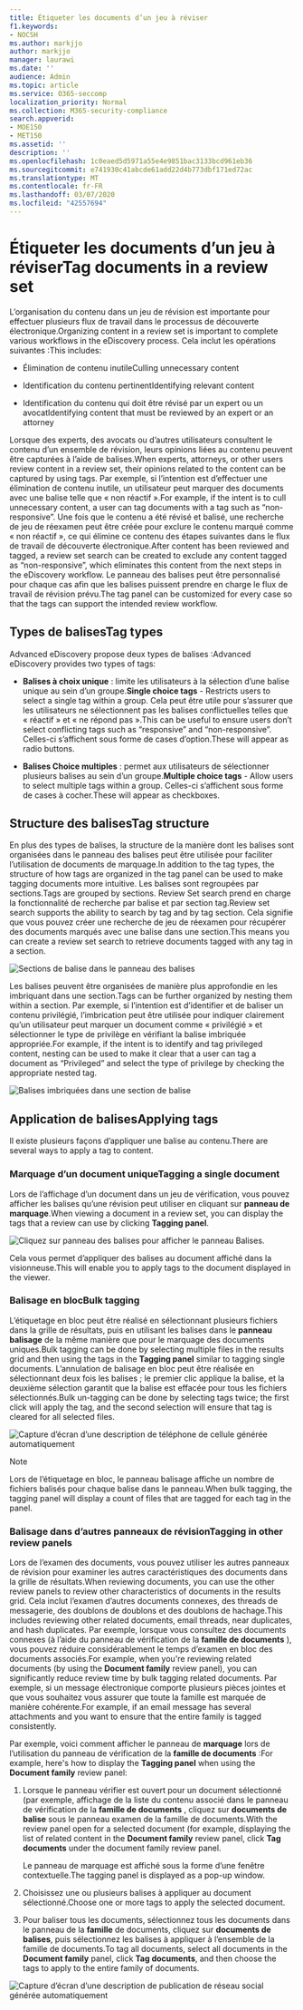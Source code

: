 ```yaml
---
title: Étiqueter les documents d’un jeu à réviser
f1.keywords:
- NOCSH
ms.author: markjjo
author: markjjo
manager: laurawi
ms.date: ''
audience: Admin
ms.topic: article
ms.service: O365-seccomp
localization_priority: Normal
ms.collection: M365-security-compliance
search.appverid:
- MOE150
- MET150
ms.assetid: ''
description: ''
ms.openlocfilehash: 1c0eaed5d5971a55e4e9851bac3133bcd961eb36
ms.sourcegitcommit: e741930c41abcde61add22d4b773dbf171ed72ac
ms.translationtype: MT
ms.contentlocale: fr-FR
ms.lasthandoff: 03/07/2020
ms.locfileid: "42557694"
---
```

# <a name="tag-documents-in-a-review-set"></a><span data-ttu-id="0dd6f-102">Étiqueter les documents d’un jeu à réviser</span><span class="sxs-lookup"><span data-stu-id="0dd6f-102">Tag documents in a review set</span></span>

<span data-ttu-id="0dd6f-103">L’organisation du contenu dans un jeu de révision est importante pour effectuer plusieurs flux de travail dans le processus de découverte électronique.</span><span class="sxs-lookup"><span data-stu-id="0dd6f-103">Organizing content in a review set is important to complete various workflows in the eDiscovery process.</span></span> <span data-ttu-id="0dd6f-104">Cela inclut les opérations suivantes :</span><span class="sxs-lookup"><span data-stu-id="0dd6f-104">This includes:</span></span>

- <span data-ttu-id="0dd6f-105">Élimination de contenu inutile</span><span class="sxs-lookup"><span data-stu-id="0dd6f-105">Culling unnecessary content</span></span>

- <span data-ttu-id="0dd6f-106">Identification du contenu pertinent</span><span class="sxs-lookup"><span data-stu-id="0dd6f-106">Identifying relevant content</span></span>
 
- <span data-ttu-id="0dd6f-107">Identification du contenu qui doit être révisé par un expert ou un avocat</span><span class="sxs-lookup"><span data-stu-id="0dd6f-107">Identifying content that must be reviewed by an expert or an attorney</span></span>

<span data-ttu-id="0dd6f-108">Lorsque des experts, des avocats ou d’autres utilisateurs consultent le contenu d’un ensemble de révision, leurs opinions liées au contenu peuvent être capturées à l’aide de balises.</span><span class="sxs-lookup"><span data-stu-id="0dd6f-108">When experts, attorneys, or other users review content in a review set, their opinions related to the content can be captured by using tags.</span></span> <span data-ttu-id="0dd6f-109">Par exemple, si l’intention est d’effectuer une élimination de contenu inutile, un utilisateur peut marquer des documents avec une balise telle que « non réactif ».</span><span class="sxs-lookup"><span data-stu-id="0dd6f-109">For example, if the intent is to cull unnecessary content, a user can tag documents with a tag such as “non-responsive”.</span></span> <span data-ttu-id="0dd6f-110">Une fois que le contenu a été révisé et balisé, une recherche de jeu de réexamen peut être créée pour exclure le contenu marqué comme « non réactif », ce qui élimine ce contenu des étapes suivantes dans le flux de travail de découverte électronique.</span><span class="sxs-lookup"><span data-stu-id="0dd6f-110">After content has been reviewed and tagged, a review set search can be created to exclude any content tagged as “non-responsive”, which eliminates this content from the next steps in the eDiscovery workflow.</span></span> <span data-ttu-id="0dd6f-111">Le panneau des balises peut être personnalisé pour chaque cas afin que les balises puissent prendre en charge le flux de travail de révision prévu.</span><span class="sxs-lookup"><span data-stu-id="0dd6f-111">The tag panel can be customized for every case so that the tags can support the intended review workflow.</span></span>

## <a name="tag-types"></a><span data-ttu-id="0dd6f-112">Types de balises</span><span class="sxs-lookup"><span data-stu-id="0dd6f-112">Tag types</span></span>

<span data-ttu-id="0dd6f-113">Advanced eDiscovery propose deux types de balises :</span><span class="sxs-lookup"><span data-stu-id="0dd6f-113">Advanced eDiscovery provides two types of tags:</span></span>

- <span data-ttu-id="0dd6f-114">**Balises à choix unique** : limite les utilisateurs à la sélection d’une balise unique au sein d’un groupe.</span><span class="sxs-lookup"><span data-stu-id="0dd6f-114">**Single choice tags** - Restricts users to select a single tag within a group.</span></span> <span data-ttu-id="0dd6f-115">Cela peut être utile pour s’assurer que les utilisateurs ne sélectionnent pas les balises conflictuelles telles que « réactif » et « ne répond pas ».</span><span class="sxs-lookup"><span data-stu-id="0dd6f-115">This can be useful to ensure users don’t select conflicting tags such as “responsive” and “non-responsive”.</span></span> <span data-ttu-id="0dd6f-116">Celles-ci s’affichent sous forme de cases d’option.</span><span class="sxs-lookup"><span data-stu-id="0dd6f-116">These will appear as radio buttons.</span></span>

- <span data-ttu-id="0dd6f-117">**Balises Choice multiples** : permet aux utilisateurs de sélectionner plusieurs balises au sein d’un groupe.</span><span class="sxs-lookup"><span data-stu-id="0dd6f-117">**Multiple choice tags** - Allow users to select multiple tags within a group.</span></span> <span data-ttu-id="0dd6f-118">Celles-ci s’affichent sous forme de cases à cocher.</span><span class="sxs-lookup"><span data-stu-id="0dd6f-118">These will appear as checkboxes.</span></span>

## <a name="tag-structure"></a><span data-ttu-id="0dd6f-119">Structure des balises</span><span class="sxs-lookup"><span data-stu-id="0dd6f-119">Tag structure</span></span>

<span data-ttu-id="0dd6f-120">En plus des types de balises, la structure de la manière dont les balises sont organisées dans le panneau des balises peut être utilisée pour faciliter l’utilisation de documents de marquage.</span><span class="sxs-lookup"><span data-stu-id="0dd6f-120">In addition to the tag types, the structure of how tags are organized in the tag panel can be used to make tagging documents more intuitive.</span></span> <span data-ttu-id="0dd6f-121">Les balises sont regroupées par sections.</span><span class="sxs-lookup"><span data-stu-id="0dd6f-121">Tags are grouped by sections.</span></span> <span data-ttu-id="0dd6f-122">Review Set search prend en charge la fonctionnalité de recherche par balise et par section tag.</span><span class="sxs-lookup"><span data-stu-id="0dd6f-122">Review set search supports the ability to search by tag and by tag section.</span></span> <span data-ttu-id="0dd6f-123">Cela signifie que vous pouvez créer une recherche de jeu de réexamen pour récupérer des documents marqués avec une balise dans une section.</span><span class="sxs-lookup"><span data-stu-id="0dd6f-123">This means you can create a review set search to retrieve documents tagged with any tag in a section.</span></span>

![Sections de balise dans le panneau des balises](../media/Tagtypes.png)

<span data-ttu-id="0dd6f-125">Les balises peuvent être organisées de manière plus approfondie en les imbriquant dans une section.</span><span class="sxs-lookup"><span data-stu-id="0dd6f-125">Tags can be further organized by nesting them within a section.</span></span> <span data-ttu-id="0dd6f-126">Par exemple, si l’intention est d’identifier et de baliser un contenu privilégié, l’imbrication peut être utilisée pour indiquer clairement qu’un utilisateur peut marquer un document comme « privilégié » et sélectionner le type de privilège en vérifiant la balise imbriquée appropriée.</span><span class="sxs-lookup"><span data-stu-id="0dd6f-126">For example, if the intent is to identify and tag privileged content, nesting can be used to make it clear that a user can tag a document as “Privileged” and select the type of privilege by checking the appropriate nested tag.</span></span>

![Balises imbriquées dans une section de balise](../media/Nestingtags.png)

## <a name="applying-tags"></a><span data-ttu-id="0dd6f-128">Application de balises</span><span class="sxs-lookup"><span data-stu-id="0dd6f-128">Applying tags</span></span>

<span data-ttu-id="0dd6f-129">Il existe plusieurs façons d’appliquer une balise au contenu.</span><span class="sxs-lookup"><span data-stu-id="0dd6f-129">There are several ways to apply a tag to content.</span></span>

### <a name="tagging-a-single-document"></a><span data-ttu-id="0dd6f-130">Marquage d’un document unique</span><span class="sxs-lookup"><span data-stu-id="0dd6f-130">Tagging a single document</span></span>

<span data-ttu-id="0dd6f-131">Lors de l’affichage d’un document dans un jeu de vérification, vous pouvez afficher les balises qu’une révision peut utiliser en cliquant sur **panneau de marquage**.</span><span class="sxs-lookup"><span data-stu-id="0dd6f-131">When viewing a document in a review set, you can display the tags that a review can use by clicking **Tagging panel**.</span></span>

![Cliquez sur panneau des balises pour afficher le panneau Balises.](../media/Singledoctag.png)

<span data-ttu-id="0dd6f-133">Cela vous permet d’appliquer des balises au document affiché dans la visionneuse.</span><span class="sxs-lookup"><span data-stu-id="0dd6f-133">This will enable you to apply tags to the document displayed in the viewer.</span></span>

### <a name="bulk-tagging"></a><span data-ttu-id="0dd6f-134">Balisage en bloc</span><span class="sxs-lookup"><span data-stu-id="0dd6f-134">Bulk tagging</span></span>

<span data-ttu-id="0dd6f-135">L’étiquetage en bloc peut être réalisé en sélectionnant plusieurs fichiers dans la grille de résultats, puis en utilisant les balises dans le **panneau balisage** de la même manière que pour le marquage des documents uniques.</span><span class="sxs-lookup"><span data-stu-id="0dd6f-135">Bulk tagging can be done by selecting multiple files in the results grid and then using the tags in the **Tagging panel** similar to tagging single documents.</span></span> <span data-ttu-id="0dd6f-136">L’annulation de balisage en bloc peut être réalisée en sélectionnant deux fois les balises ; le premier clic applique la balise, et la deuxième sélection garantit que la balise est effacée pour tous les fichiers sélectionnés.</span><span class="sxs-lookup"><span data-stu-id="0dd6f-136">Bulk un-tagging can be done by selecting tags twice; the first click will apply the tag, and the second selection will ensure that tag is cleared for all selected files.</span></span>

![Capture d’écran d’une description de téléphone de cellule générée automatiquement](../media/Bulktag.png)

> [!NOTE]
> <span data-ttu-id="0dd6f-138">Lors de l’étiquetage en bloc, le panneau balisage affiche un nombre de fichiers balisés pour chaque balise dans le panneau.</span><span class="sxs-lookup"><span data-stu-id="0dd6f-138">When bulk tagging, the tagging panel will display a count of files that are tagged for each tag in the panel.</span></span>

### <a name="tagging-in-other-review-panels"></a><span data-ttu-id="0dd6f-139">Balisage dans d’autres panneaux de révision</span><span class="sxs-lookup"><span data-stu-id="0dd6f-139">Tagging in other review panels</span></span>

<span data-ttu-id="0dd6f-140">Lors de l’examen des documents, vous pouvez utiliser les autres panneaux de révision pour examiner les autres caractéristiques des documents dans la grille de résultats.</span><span class="sxs-lookup"><span data-stu-id="0dd6f-140">When reviewing documents, you can use the other review panels to review other characteristics of documents in the results grid.</span></span> <span data-ttu-id="0dd6f-141">Cela inclut l’examen d’autres documents connexes, des threads de messagerie, des doublons de doublons et des doublons de hachage.</span><span class="sxs-lookup"><span data-stu-id="0dd6f-141">This includes reviewing other related documents, email threads, near duplicates, and hash duplicates.</span></span> <span data-ttu-id="0dd6f-142">Par exemple, lorsque vous consultez des documents connexes (à l’aide du panneau de vérification de la **famille de documents** ), vous pouvez réduire considérablement le temps d’examen en bloc des documents associés.</span><span class="sxs-lookup"><span data-stu-id="0dd6f-142">For example, when you're reviewing related documents (by using the **Document family** review panel), you can significantly reduce review time by bulk tagging related documents.</span></span> <span data-ttu-id="0dd6f-143">Par exemple, si un message électronique comporte plusieurs pièces jointes et que vous souhaitez vous assurer que toute la famille est marquée de manière cohérente.</span><span class="sxs-lookup"><span data-stu-id="0dd6f-143">For example, if an email message has several attachments and you want to ensure that the entire family is tagged consistently.</span></span>

<span data-ttu-id="0dd6f-144">Par exemple, voici comment afficher le panneau de **marquage** lors de l’utilisation du panneau de vérification de la **famille de documents** :</span><span class="sxs-lookup"><span data-stu-id="0dd6f-144">For example, here's how to display the **Tagging panel** when using the **Document family** review panel:</span></span>

1. <span data-ttu-id="0dd6f-145">Lorsque le panneau vérifier est ouvert pour un document sélectionné (par exemple, affichage de la liste du contenu associé dans le panneau de vérification de la **famille de documents** , cliquez sur **documents de balise** sous le panneau examen de la famille de documents.</span><span class="sxs-lookup"><span data-stu-id="0dd6f-145">With the review panel open for a selected document (for example, displaying the list of related content in the **Document family** review panel, click **Tag documents** under the document family review panel.</span></span>

   <span data-ttu-id="0dd6f-146">Le panneau de marquage est affiché sous la forme d’une fenêtre contextuelle.</span><span class="sxs-lookup"><span data-stu-id="0dd6f-146">The tagging panel is displayed as a pop-up window.</span></span>

2. <span data-ttu-id="0dd6f-147">Choisissez une ou plusieurs balises à appliquer au document sélectionné.</span><span class="sxs-lookup"><span data-stu-id="0dd6f-147">Choose one or more tags to apply the selected document.</span></span> 

3. <span data-ttu-id="0dd6f-148">Pour baliser tous les documents, sélectionnez tous les documents dans le panneau de la **famille** de documents, cliquez sur **documents de balises**, puis sélectionnez les balises à appliquer à l’ensemble de la famille de documents.</span><span class="sxs-lookup"><span data-stu-id="0dd6f-148">To tag all documents, select all documents in the **Document family** panel, click **Tag documents**, and then choose the tags to apply to the entire family of documents.</span></span>

![Capture d’écran d’une description de publication de réseau social générée automatiquement](../media/Relatedtag.png)

